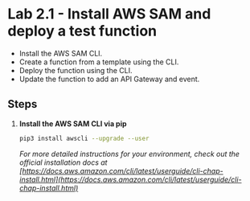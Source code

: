 # Lab 2.1 - Install AWS SAM and deploy a test function

- Install the AWS SAM CLI.
- Create a function from a template using the CLI.
- Deploy the function using the CLI.
- Update the function to add an API Gateway and event.


## Steps

1. __Install the AWS SAM CLI via pip__
    ```bash
    pip3 install awscli --upgrade --user
    ```
    _For more detailed instructions for your environment, check out the official installation docs at [https://docs.aws.amazon.com/cli/latest/userguide/cli-chap-install.html](https://docs.aws.amazon.com/cli/latest/userguide/cli-chap-install.html)_
